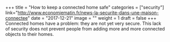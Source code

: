 +++
title = "How to keep a connected home safe"
categories = ["security"]
link="http://www.economiematin.fr/news-la-securite-dans-une-maison-connectee"
date = "2017-12-21"
image = ""
weight = 1
draft = false
+++
Connected homes have a problem: they are not yet very secure. This lack of security does not prevent people from adding more and more connected objects to their homes.
<!--stackedit_data:
eyJoaXN0b3J5IjpbLTE3OTIxMDkwNTddfQ==
-->